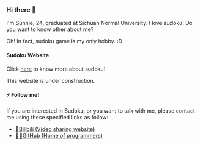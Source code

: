 ### Hi there 👋

I'm Sunnie, 24, graduated at Sichuan Normal University. I love sudoku. Do you want to know other about me?

Oh! In fact, sudoku game is my only hobby. :D


#### Sudoku Website

Click [here](https://howdysunnie.gitbook.io/sudoku-tutorial/) to know more about sudoku!

This website is under construction.

#### ⚡ Follow me!

If you are interested in Sudoku, or you want to talk with me, please contact me using these specified links as follow:

* [🎦Bilibili (Video sharing website)](https://space.bilibili.com/23736703)
* [👨‍💻GitHub (Home of programmers)](https://github.com/SunnieShine)
